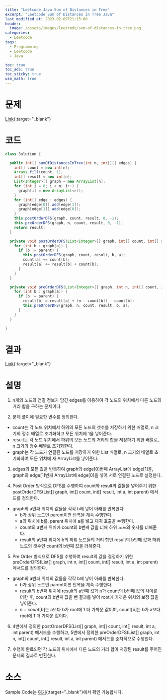 ```yaml
---
title: "Leetcode Java Sum of Distances in Tree"
excerpt: "Leetcode Sum of Distances in Tree Java"
last_modified_at: 2023-02-09T21:15:00
header:
  image: /assets/images/leetcode/sum-of-distances-in-tree.png
categories:
  - Leetcode
tags:
  - Programming
  - Leetcode
  - Java

toc: true
toc_ads: true
toc_sticky: true
use_math: true
---
```

# 문제
[Link](https://leetcode.com/problems/sum-of-distances-in-tree){:target="_blank"}

# 코드
```java
class Solution {

  public int[] sumOfDistancesInTree(int n, int[][] edges) {
    int[] count = new int[n];
    Arrays.fill(count, 1);
    int[] result = new int[n];
    List<Integer>[] graph = new ArrayList[n];
    for (int i = 0; i < n; i++) {
      graph[i] = new ArrayList<>();
    }
    for (int[] edge : edges) {
      graph[edge[0]].add(edge[1]);
      graph[edge[1]].add(edge[0]);
    }
    this.postOrderDFS(graph, count, result, 0, -1);
    this.preOrderDFS(graph, n, count, result, 0, -1);
    return result;
  }

  private void postOrderDFS(List<Integer>[] graph, int[] count, int[] result, int a, int parent) {
    for (int b : graph[a]) {
      if (b != parent) {
        this.postOrderDFS(graph, count, result, b, a);
        count[a] += count[b];
        result[a] += result[b] + count[b];
      }
    }
  }

  private void preOrderDFS(List<Integer>[] graph, int n, int[] count, int[] result, int a, int parent) {
    for (int b : graph[a]) {
      if (b != parent) {
        result[b] = result[a] + (n - count[b]) - count[b];
        this.preOrderDFS(graph, n, count, result, b, a);
      }
    }
  }

}
```

# 결과
[Link](https://leetcode.com/problems/sum-of-distances-in-tree/submissions/894679668/){:target="_blank"}

# 설명
1. n개의 노드의 연결 정보가 담긴 edges를 이용하여 각 노드의 위치에서 다른 노드의 거리 합을 구하는 문제이다.

2. 문제 풀이에 필요한 변수를 정의한다.
- count는 각 노드 위치에서 하위의 모든 노드의 갯수를 저장하기 위한 배열로, n 크기의 정수 배열로 초기화하고 모든 위치에 1을 넣어준다.
- result는 각 노드 위치에서 하위의 모든 노드의 거리의 합을 저장하기 위한 배열로, n 크기의 정수 배열로 초기화한다.
- graph는 각 노드가 연결된 노드를 저장하기 위한 List 배열로, n 크기의 배열로 초기화하여 모든 위치에 새 ArrayList를 넣어준다.

3. edges의 모든 값을 반복하여 graph의 edge[0]번째 ArrayList에 edge[1]을, graph의 edge[1]번째 ArrayList에 edge[0]을 넣어 서로 연결된 노드로 설정한다.

4. Post Order 방식으로 DFS를 수행하여 count와 result의 값들을 넣어주기 위한 postOrderDFS(List<Integer>[] graph, int[] count, int[] result, int a, int parent) 메서드를 정의한다.
- graph의 a번째 위치의 값들을 각각 b에 넣어 아래를 반복한다.
  - b가 상위 노드인 parent이면 반복을 계속 수행한다.
  - a의 위치에 b를, parent 위치에 a를 넣고 재귀 호출을 수행한다.
  - count의 a번째 위치에 count의 b번째 값을 더해 하위 노드의 숫자를 더해준다.
  - result의 a번째 위치에 b의 하위 노드들의 거리 합인 result의 b번째 값과 하위 노드의 갯수인 count의 b번째 값을 더해준다.

5. Pre Order 방식으로 DFS를 수행하여 result의 값을 결정하기 위한 preOrderDFS(List<Integer>[] graph, int n, int[] count, int[] result, int a, int parent) 메서드를 정의한다.
- graph의 a번째 위치의 값들을 각각 b에 넣어 아래를 반복한다.
  - b가 상위 노드인 parent이면 반복을 계속 수행한다.
  - result의 b번째 위치에 result의 a번째 값과 n과 count의 b번째 값의 차이를 더한 후, count의 b번째 값을 뺀 결과를 넣어 root에 가까운 위치의 보정 값을 넣어준다.
  - $n - count[b]$는 a보다 b가 root에 1 더 가까운 값이며, count[b]는 b가 a보다 root에 1 더 가까운 값이다.

6. 4번에서 정의한 postOrderDFS(List<Integer>[] graph, int[] count, int[] result, int a, int parent) 메서드를 수행하고, 5번에서 정의한 preOrderDFS(List<Integer>[] graph, int n, int[] count, int[] result, int a, int parent) 메서드를 순차적으로 수행한다.

7. 수행이 완료되면 각 노드의 위치에서 다른 노드의 거리 합이 저장된 result를 주어진 문제의 결과로 반환한다.

# 소스
Sample Code는 [여기](https://github.com/GracefulSoul/leetcode/blob/master/src/main/java/gracefulsoul/problems/SumOfDistancesInTree.java){:target="_blank"}에서 확인 가능합니다.